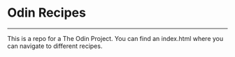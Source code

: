 # Odin Recipes
---
This is a repo for a The Odin Project. You can find an index.html where you can navigate to different recipes.